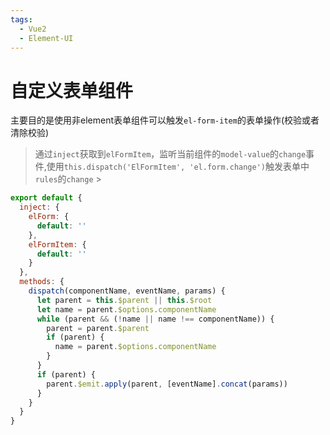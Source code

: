 ```yaml
---
tags:
  - Vue2
  - Element-UI
---
```


# 自定义表单组件

主要目的是使用非element表单组件可以触发`el-form-item`的表单操作(校验或者清除校验)

> 通过`inject`获取到`elFormItem`，监听当前组件的`model-value`的`change`事件,使用`this.dispatch('ElFormItem', 'el.form.change')`触发表单中`rules`的`change` >

```js
export default {
  inject: {
    elForm: {
      default: ''
    },
    elFormItem: {
      default: ''
    }
  },
  methods: {
    dispatch(componentName, eventName, params) {
      let parent = this.$parent || this.$root
      let name = parent.$options.componentName
      while (parent && (!name || name !== componentName)) {
        parent = parent.$parent
        if (parent) {
          name = parent.$options.componentName
        }
      }
      if (parent) {
        parent.$emit.apply(parent, [eventName].concat(params))
      }
    }
  }
}
```
